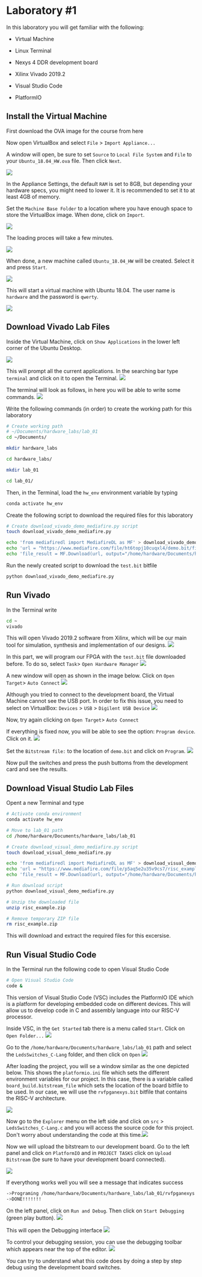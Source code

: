 # Laboratory #1

In this laboratory you will get familiar with the following:

* Virtual Machine

* Linux Terminal

* Nexys 4 DDR development board

* Xilinx Vivado 2019.2

* Visual Studio Code

* PlatformIO

## Install the Virtual Machine

First download the OVA image for the course from here

Now open VirtualBox and select `File` > `Import Appliance...`

A window will open, be sure to set `Source` to `Local File System` and `File` to your `Ubuntu_18.04_HW.ova` file. Then click `Next`.

![](Images/load_ova.png)

In the Appliance Settings, the default `RAM` is set to 8GB, but depending your hardware specs, you might need to lower it. It is recommended to set it to at least 4GB of memory.

Set the `Machine Base Folder` to a location where you have enough space to store the VirtualBox image. When done, click on `Import`.

![](Images/appliance_settings.png)

The loading proces will take a few minutes.

![](Images/appliance_loading.png)

When done, a new machine called `Ubuntu_18.04_HW` will be created. Select it and press `Start`.

![](Images/start_machine.png)

This will start a virtual machine with Ubuntu 18.04. The user name is `hardware` and the password is `qwerty`.

![](Images/ubuntu_login.png)

## Download Vivado Lab Files

Inside the Virtual Machine, click on `Show Applications` in the lower left corner of the Ubuntu Desktop.

![](Images/show_apps.png)

This will prompt all the current applications. In the searching bar type `terminal` and click on it to open the Terminal.
![](Images/open_terminal.png)

The terminal will look as follows, in here you will be able to write some commands.
![](Images/terminal.png)

Write the following commands (in order) to create the working path for this laboratory

```bash
# Create working path
# ~/Documents/hardware_labs/lab_01
cd ~/Documents/

mkdir hardware_labs

cd hardware_labs/

mkdir lab_01

cd lab_01/
```

Then, in the Terminal, load the `hw_env` environment variable by typing

```bash
conda activate hw_env
```

Create the following script to download the required files for this laboratory

```bash
# Create download_vivado_demo_mediafire.py script
touch download_vivado_demo_mediafire.py

echo 'from mediafiredl import MediafireDL as MF' > download_vivado_demo_mediafire.py 
echo 'url = "https://www.mediafire.com/file/ht6topj10cuqxl4/demo.bit/file"' >> download_vivado_demo_mediafire.py 
echo 'file_result = MF.Download(url, output="/home/hardware/Documents/hardware_labs/lab_01")' >> download_vivado_demo_mediafire.py
```

Run the newly created script to download the `test.bit` bitfile

```bash
python download_vivado_demo_mediafire.py
```

## Run Vivado

In the Terminal write

```bash
cd ~
vivado
```

This will open Vivado 2019.2 software from Xilinx, which will be our main tool for simulation, synthesis and implementation of our designs.
![](Images/vivado.png)

In this part, we will program our FPGA with the `test.bit` file downloaded before. To do so,  select `Task`> `Open Hardware Manager`
![](Images/vivado_hw_manager.png)

A new window will open as shown in the image below. Click on `Open Target`> `Auto Connect`
![](Images/open_target.png)

Although you tried to connect to the development board, the Virtual Machine cannot see the USB port. In order to fix this issue, you need to select on VirtualBox: `Devices` > `USB` > `Digilent USB Device`
![](Images/usb.png)

Now, try again clicking on `Open Target`> `Auto Connect`

If everything is fixed now, you will be able to see the option: `Program device`. Click on it.
![](Images/program_device.png)

Set the `Bitstream file:` to the location of `demo.bit` and click on `Program`.
![](Images/bitstream.png)

Now pull the switches and press the push buttoms from the development card and see the results.

## Download Visual Studio Lab Files

Opent a new Terminal and type

```bash
# Activate conda environment
conda activate hw_env

# Move to lab_01 path
cd /home/hardware/Documents/hardware_labs/lab_01

# Create download_visual_demo_mediafire.py script
touch download_visual_demo_mediafire.py

echo 'from mediafiredl import MediafireDL as MF' > download_visual_demo_mediafire.py 
echo 'url = "https://www.mediafire.com/file/p5aq5e2u35v9cs7/risc_example.zip/file"' >> download_visual_demo_mediafire.py 
echo 'file_result = MF.Download(url, output="/home/hardware/Documents/hardware_labs/lab_01")' >> download_visual_demo_mediafire.py

# Run download script
python download_visual_demo_mediafire.py

# Unzip the downloaded file
unzip risc_example.zip

# Remove temporary ZIP file
rm risc_example.zip
```

This will download and extract the required files for this excersise.

## Run Visual Studio Code

In the Terminal run the following code to open Visual Studio Code

```bash
# Open Visual Studio Code
code &
```

This version of Visual Studio Code (VSC) includes the PlatformIO IDE which is a platform for developing embedded code on different devices. This will allow us to develop code in C and assembly language into our RISC-V processor.

Inside VSC, in the `Get Started` tab there is a menu called `Start`. Click on `Open Folder...`
![](Images/open_folder.png)

Go to the `/home/hardware/Documents/hardware_labs/lab_01` path and select the `LedsSwitches_C-Lang` folder, and then click on `Open`
![](Images/folder_path.png)

After loading the project, you will se a window similar as the one depicted below. This shows the `platformio.ini` file which sets the different environment variables for our project. In this case, there is a variable called `board_build.bitstream_file` which sets the location of the board bitfile to be used. In our case, we will use the `rvfpganexys.bit` bitfile that contains the RISC-V architecture.

![](Images/platformio.png)

Now go to the `Explorer` menu on the left side and click on `src` > `LedsSwitches_C-Lang.c` and you will access the source code for this project. Don't worry about understanding the code at this time.![](Images/c_code.png)

Now we will upload the bitstream to our development board. Go to the left panel and click on `PlatformIO` and in `PROJECT TASKS` click on `Upload Bitstream` (be sure to have your development board connected).

![](Images/program_platformio.png)

If everythong works well you will see a message that indicates success

```bash
->Programing /home/hardware/Documents/hardware_labs/lab_01/rvfpganexys.bit 
->DONE!!!!!!!
```

On the left panel, click on `Run and Debug`. Then click on  `Start Debugging` (green play button).
![](Images/debug.png)

This will open the Debugging interface
![](Images/debugging.png)

To control your debugging session, you can use the debugging toolbar which appears near the top of the editor.
![](Images/debugging_toolbar.png)



You can try to understand what this code does by doing a step by step debug using the development board switches.



# 
